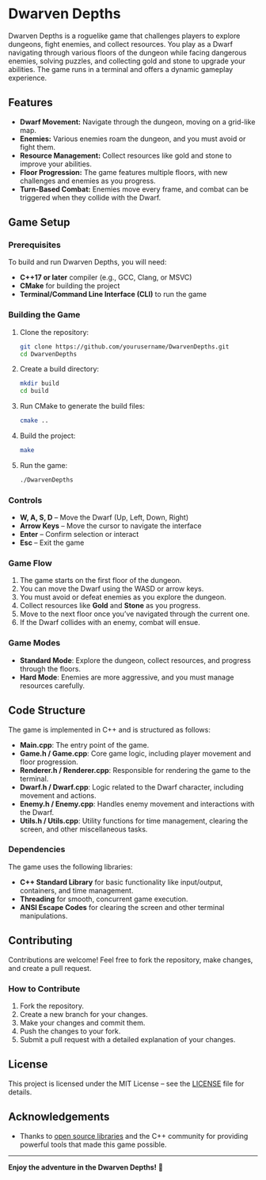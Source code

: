 # Dwarven Depths

Dwarven Depths is a roguelike game that challenges players to explore dungeons, fight enemies, and collect resources. You play as a Dwarf navigating through various floors of the dungeon while facing dangerous enemies, solving puzzles, and collecting gold and stone to upgrade your abilities. The game runs in a terminal and offers a dynamic gameplay experience.

## Features

- **Dwarf Movement:** Navigate through the dungeon, moving on a grid-like map.
- **Enemies:** Various enemies roam the dungeon, and you must avoid or fight them.
- **Resource Management:** Collect resources like gold and stone to improve your abilities.
- **Floor Progression:** The game features multiple floors, with new challenges and enemies as you progress.
- **Turn-Based Combat:** Enemies move every frame, and combat can be triggered when they collide with the Dwarf.

## Game Setup

### Prerequisites

To build and run Dwarven Depths, you will need:

- **C++17 or later** compiler (e.g., GCC, Clang, or MSVC)
- **CMake** for building the project
- **Terminal/Command Line Interface (CLI)** to run the game

### Building the Game

1. Clone the repository:
    ```bash
    git clone https://github.com/yourusername/DwarvenDepths.git
    cd DwarvenDepths
    ```

2. Create a build directory:
    ```bash
    mkdir build
    cd build
    ```

3. Run CMake to generate the build files:
    ```bash
    cmake ..
    ```

4. Build the project:
    ```bash
    make
    ```

5. Run the game:
    ```bash
    ./DwarvenDepths
    ```

### Controls

- **W, A, S, D** – Move the Dwarf (Up, Left, Down, Right)
- **Arrow Keys** – Move the cursor to navigate the interface
- **Enter** – Confirm selection or interact
- **Esc** – Exit the game

### Game Flow

1. The game starts on the first floor of the dungeon.
2. You can move the Dwarf using the WASD or arrow keys.
3. You must avoid or defeat enemies as you explore the dungeon.
4. Collect resources like **Gold** and **Stone** as you progress.
5. Move to the next floor once you’ve navigated through the current one.
6. If the Dwarf collides with an enemy, combat will ensue.

### Game Modes

- **Standard Mode**: Explore the dungeon, collect resources, and progress through the floors.
- **Hard Mode**: Enemies are more aggressive, and you must manage resources carefully.

## Code Structure

The game is implemented in C++ and is structured as follows:

- **Main.cpp**: The entry point of the game.
- **Game.h / Game.cpp**: Core game logic, including player movement and floor progression.
- **Renderer.h / Renderer.cpp**: Responsible for rendering the game to the terminal.
- **Dwarf.h / Dwarf.cpp**: Logic related to the Dwarf character, including movement and actions.
- **Enemy.h / Enemy.cpp**: Handles enemy movement and interactions with the Dwarf.
- **Utils.h / Utils.cpp**: Utility functions for time management, clearing the screen, and other miscellaneous tasks.

### Dependencies

The game uses the following libraries:

- **C++ Standard Library** for basic functionality like input/output, containers, and time management.
- **Threading** for smooth, concurrent game execution.
- **ANSI Escape Codes** for clearing the screen and other terminal manipulations.

## Contributing

Contributions are welcome! Feel free to fork the repository, make changes, and create a pull request.

### How to Contribute

1. Fork the repository.
2. Create a new branch for your changes.
3. Make your changes and commit them.
4. Push the changes to your fork.
5. Submit a pull request with a detailed explanation of your changes.

## License

This project is licensed under the MIT License – see the [LICENSE](LICENSE) file for details.

## Acknowledgements

- Thanks to [open source libraries](https://github.com/) and the C++ community for providing powerful tools that made this game possible.

---

**Enjoy the adventure in the Dwarven Depths!** 🚀
